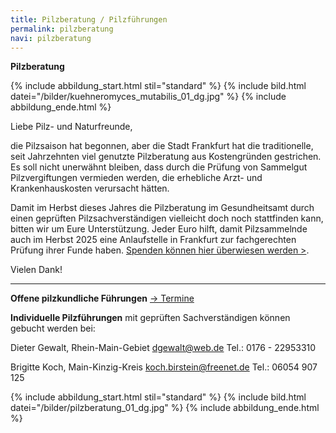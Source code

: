 ```yaml
---
title: Pilzberatung / Pilzführungen
permalink: pilzberatung
navi: pilzberatung
---
```

**Pilzberatung**

{% include abbildung_start.html stil="standard" %}
{% include bild.html datei="/bilder/kuehneromyces_mutabilis_01_dg.jpg" %}
{% include abbildung_ende.html %}

Liebe Pilz- und Naturfreunde,

die Pilzsaison hat begonnen, aber die Stadt Frankfurt hat die traditionelle, seit Jahrzehnten viel genutzte Pilzberatung aus Kostengründen gestrichen. Es soll nicht unerwähnt bleiben, dass durch die Prüfung von Sammelgut Pilzvergiftungen vermieden werden, die erhebliche Arzt- und Krankenhauskosten verursacht hätten.

Damit im Herbst dieses Jahres die Pilzberatung im Gesundheitsamt durch einen geprüften Pilzsachverständigen vielleicht doch noch stattfinden kann, bitten wir um Eure Unterstützung. Jeder Euro hilft, damit Pilzsammelnde auch im Herbst 2025 eine Anlaufstelle in Frankfurt zur fachgerechten Prüfung ihrer Funde haben. [Spenden können hier überwiesen werden >](https://gofund.me/b655eab73).

Vielen Dank!

- - -

**Offene pilzkundliche Führungen** [\-> Termine](/termine)

**Individuelle Pilzführungen** mit geprüften Sachverständigen können gebucht werden bei:

Dieter Gewalt, Rhein-Main-Gebiet   dgewalt@web.de   Tel.: 0176 - 22953310

Brigitte Koch, Main-Kinzig-Kreis  koch.birstein@freenet.de      Tel.: 06054 907 125

{% include abbildung_start.html stil="standard" %}
{% include bild.html datei="/bilder/pilzberatung_01_dg.jpg" %}
{% include abbildung_ende.html %}

